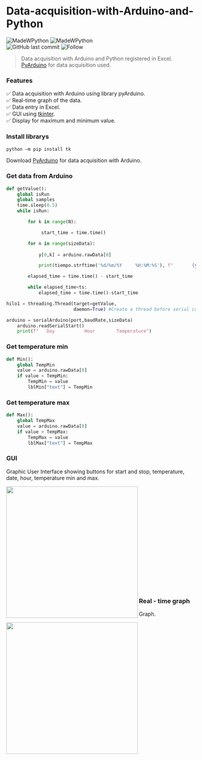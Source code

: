 # Data-acquisition-with-Arduino-and-Python

![MadeWPython](http://ForTheBadge.com/images/badges/made-with-python.svg)
![MadeWPython](http://ForTheBadge.com/images/badges/built-with-love.svg)
<br />
![GitHub last commit](https://img.shields.io/github/last-commit/KevinNVT/Data-acquisition-with-Arduino-and-Python-registered-in-Excel)
![Follow](https://img.shields.io/github/followers/KevinNVT.svg?style=social&label=Follow&maxAge=2592000)

>Data acquisition with Arduino and Python registered in Excel.
><br />
[PyArduino](https://roboticoss.com/modulo-pyarduino-lectura-de-datos/) for data acquisition used.
>

### Features

✅ Data acquisition with Arduino using library pyArduino. <br />
✅ Real-time graph of the data. <br />
✅ Data entry in Excel. <br />
✅ GUI using [tkinter](https://docs.python.org/3/library/tkinter.html). <br />
✅ Display for maximum and minimum value. <br />

### Install librarys
```markdown
python –m pip install tk
```

Download [PyArduino](https://roboticoss.com/modulo-pyarduino-lectura-de-datos/) for data acquisition with Arduino. 

### Get data from Arduino 

```python
def getValue():
    global isRun
    global samples
    time.sleep(0.5)
    while isRun:

        for k in range(N):

             start_time = time.time()

        for n in range(sizeData):
    
            y[0,k] = arduino.rawData[0]

            print(tiempo.strftime('%d/%m/%Y     %H:%M:%S'), f"       {y[0,k]}")

        elapsed_time = time.time() - start_time

        while elapsed_time<ts:
            elapsed_time = time.time()-start_time

hilo1 = threading.Thread(target=getValue,
                         daemon=True) #Create a thread before serial communication starts
```

```python
arduino = serialArduino(port,baudRate,sizeData)
    arduino.readSerialStart()
    print(f"   Day           Hour        Temperature")
```

### Get temperature min

```python
def Min():
    global TempMin
    value = arduino.rawData[0]
    if value < TempMin:
        TempMin = value
        lblMin["text"] = TempMin
```

### Get temperature max

```python
def Max():
    global TempMax
    value = arduino.rawData[0]
    if value > TempMax:
        TempMax = value
        lblMax["text"] = TempMax
```

### GUI

Graphic User Interface showing buttons for start and stop, temperature, date, hour, temperature min and max. 



<img align="left" src="https://github.com/KevinNVT/Data-acquisition-with-Arduino-and-Python-registered-in-Excel/blob/main/img/GUI.jpg" width="350px">
<br /><br /><br /><br /><br /><br /><br /><br /><br /><br /><br /><br /><br /><br /><br /><br />


### Real - time graph

Graph. 

<img align="left" src="https://github.com/KevinNVT/Data-acquisition-with-Arduino-and-Python-registered-in-Excel/blob/main/img/Graph.jpg" width="350px">
<br />

